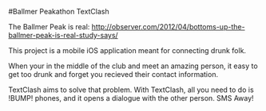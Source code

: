 #Ballmer Peakathon TextClash


The Ballmer Peak is real:
http://observer.com/2012/04/bottoms-up-the-ballmer-peak-is-real-study-says/



This project is a mobile iOS application meant for connecting drunk folk.

When your in the middle of the club and meet an amazing person, it easy to get too drunk and forget you recieved their contact information.

TextClash aims to solve that problem. With TextClash, all you need to do is !BUMP! phones, and it opens a dialogue with the other person. SMS Away!
